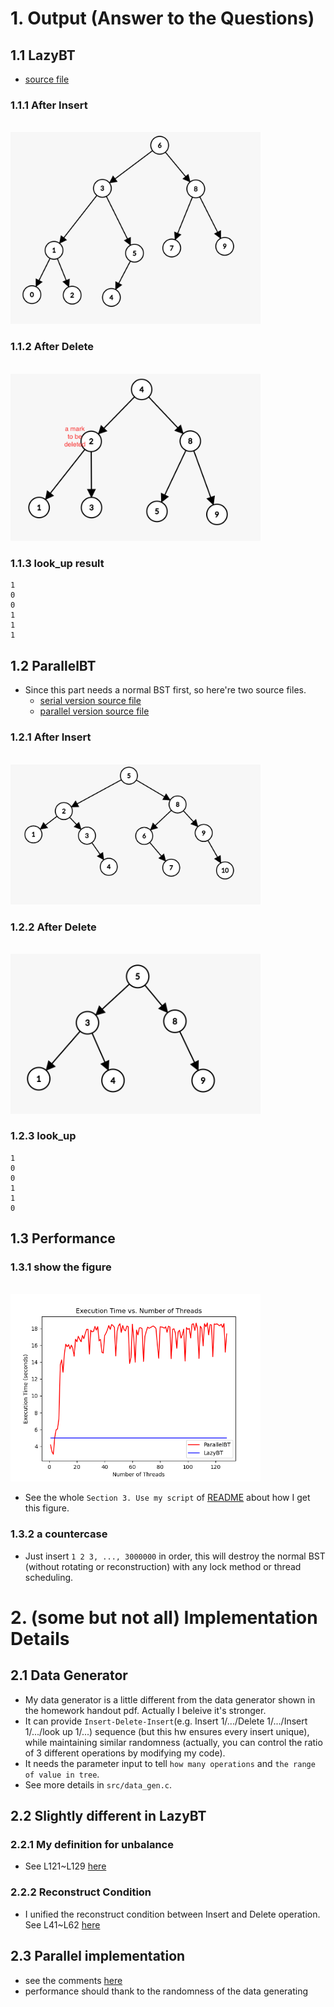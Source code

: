 # 1. Output (Answer to the Questions)
## 1.1 LazyBT
- [source file](./src/LazyBT.c)
### 1.1.1 After Insert
<br/><img src="img/1.1.png" width="400"><br/>

### 1.1.2 After Delete
<br/><img src="img/1.2.png" width="400"><br/>

### 1.1.3 look_up result
```log
1
0
0
1
1
1
```


## 1.2 ParallelBT
- Since this part needs a normal BST first, so here're two source files.
  - [serial version source file](./src/NormalBT.c)
  - [parallel version source file](./src/ParallelBT.c)
### 1.2.1 After Insert
<br/><img src="img/2.1.png" width="400"><br/>

### 1.2.2 After Delete
<br/><img src="img/2.2.png" width="400"><br/>

### 1.2.3 look_up
```log
1
0
0
1
1
0
```

## 1.3 Performance
### 1.3.1 show the figure
<br/><img src="img/perf.png" width="400"><br/>

- See the whole `Section 3. Use my script` of [README](./README.md) about how I get this figure.

### 1.3.2 a countercase
- Just insert `1 2 3, ..., 3000000` in order, this will destroy the normal BST (without rotating or reconstruction) with any lock method or thread scheduling.

# 2. (some but not all) Implementation Details
## 2.1 Data Generator
- My data generator is a little different from the data generator shown in the homework handout pdf. Actually I beleive it's stronger.
- It can provide `Insert-Delete-Insert`(e.g. Insert 1/.../Delete 1/.../Insert 1/.../look up 1/...) sequence (but this hw ensures every insert unique), while maintaining similar randomness (actually, you can control the ratio of 3 different operations by modifying my code).
- It needs the parameter input to tell `how many operations` and `the range of value in tree`.
- See more details in `src/data_gen.c`.

## 2.2 Slightly different in LazyBT
### 2.2.1 My definition for unbalance
- See L121~L129 [here](./src/LazyBT.c)
### 2.2.2 Reconstruct Condition
- I unified the reconstruct condition between Insert and Delete operation. See L41~L62 [here](./src/LazyBT.c)

## 2.3 Parallel implementation
- see the comments [here](./src/ParallelBT.c)
- performance should thank to the randomness of the data generating